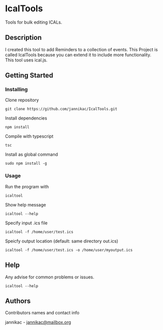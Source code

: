 # IcalTools

Tools for bulk editing ICALs. 

## Description

I created this tool to add Reminders to a collection of events. This Project is called IcalTools because you can extend it to include more functionality.
This tool uses ical.js.

## Getting Started

### Installing
Clone repository
```
git clone https://github.com/jannikac/IcalTools.git
```
Install dependencies
```
npm install
```
Compile with typescript
```
tsc
```
Install as global command
```
sudo npm install -g
```

### Usage
Run the program with
```
icaltool
```
Show help message
```
icaltool --help
```
Specify input .ics file
```
icaltool -f /home/user/test.ics
```
Speicfy output location (default: same directory out.ics)
```
icaltool -f /home/user/test.ics -o /home/user/myoutput.ics
```

## Help

Any advise for common problems or issues.
```
icaltool --help
```

## Authors

Contributors names and contact info

jannikac - jannikac@mailbox.org


